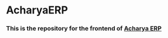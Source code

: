 # AcharyaERP

### This is the repository for the frontend of [Acharya ERP](https://remarkable-bunny-932abb.netlify.app)
